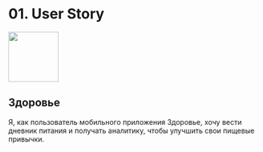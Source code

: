 # 01. User Story

<img src="https://i.pinimg.com/736x/f4/c9/a8/f4c9a88e93317977c3d0921b12309578.jpg" width="100" height="100">

## Здоровье

Я, как пользователь мобильного приложения Здоровье, хочу вести дневник питания и получать аналитику, чтобы улучшить свои пищевые привычки.
